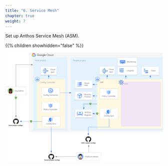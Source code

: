 ```yaml
---
title: "6. Service Mesh"
chapter: true
weight: 7
---
```

Set up Anthos Service Mesh (ASM).

{{% children showhidden="false" %}}

![ASM overview](/images/asm-overview.png?width=50pc)